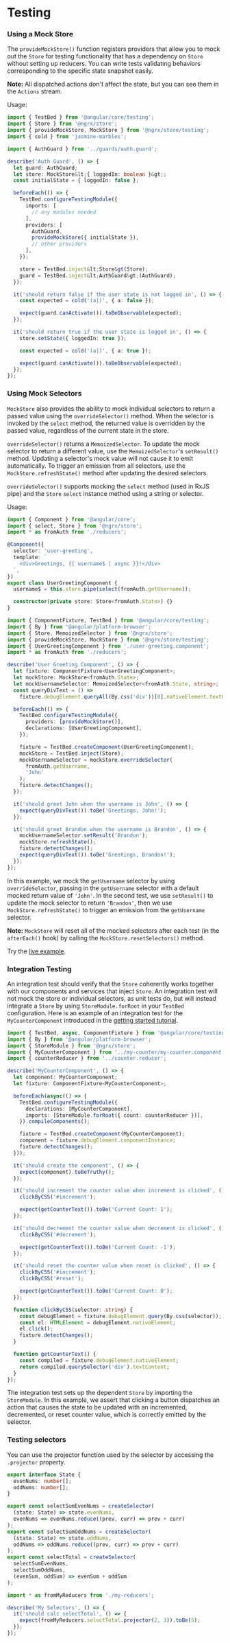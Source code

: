 # Testing

### Using a Mock Store

The `provideMockStore()` function registers providers that allow you to mock out the `Store` for testing functionality that has a dependency on `Store` without setting up reducers.
You can write tests validating behaviors corresponding to the specific state snapshot easily.

<div class="alert is-helpful">

**Note:** All dispatched actions don't affect the state, but you can see them in the `Actions` stream.

</div>

Usage:

```ts
import { TestBed } from '@angular/core/testing';
import { Store } from '@ngrx/store';
import { provideMockStore, MockStore } from '@ngrx/store/testing';
import { cold } from 'jasmine-marbles';

import { AuthGuard } from '../guards/auth.guard';

describe('Auth Guard', () => {
  let guard: AuthGuard;
  let store: MockStore&lt;{ loggedIn: boolean }&gt;;
  const initialState = { loggedIn: false };

  beforeEach(() => {
    TestBed.configureTestingModule({
      imports: [
        // any modules needed
      ],
      providers: [
        AuthGuard,
        provideMockStore({ initialState }),
        // other providers
      ],
    });

    store = TestBed.inject&lt;Store&gt(Store);
    guard = TestBed.inject&lt;AuthGuard&gt;(AuthGuard);
  });

  it('should return false if the user state is not logged in', () => {
    const expected = cold('(a|)', { a: false });

    expect(guard.canActivate()).toBeObservable(expected);
  });

  it('should return true if the user state is logged in', () => {
    store.setState({ loggedIn: true });

    const expected = cold('(a|)', { a: true });

    expect(guard.canActivate()).toBeObservable(expected);
  });
});
```

### Using Mock Selectors

`MockStore` also provides the ability to mock individual selectors to return a passed value using the `overrideSelector()` method. When the selector is invoked by the `select` method, the returned value is overridden by the passed value, regardless of the current state in the store.

`overrideSelector()` returns a `MemoizedSelector`. To update the mock selector to return a different value, use the `MemoizedSelector`'s `setResult()` method. Updating a selector's mock value will not cause it to emit automatically. To trigger an emission from all selectors, use the `MockStore.refreshState()` method after updating the desired selectors.

`overrideSelector()` supports mocking the `select` method (used in RxJS pipe) and the `Store` `select` instance method using a string or selector.

Usage:

```ts
import { Component } from '@angular/core';
import { select, Store } from '@ngrx/store';
import * as fromAuth from './reducers';

@Component({
  selector: 'user-greeting',
  template: `
    <div>Greetings, {{ username$ | async }}!</div>
  `,
})
export class UserGreetingComponent {
  username$ = this.store.pipe(select(fromAuth.getUsername));

  constructor(private store: Store<fromAuth.State>) {}
}
```

```ts
import { ComponentFixture, TestBed } from '@angular/core/testing';
import { By } from '@angular/platform-browser';
import { Store, MemoizedSelector } from '@ngrx/store';
import { provideMockStore, MockStore } from '@ngrx/store/testing';
import { UserGreetingComponent } from './user-greeting.component';
import * as fromAuth from './reducers';

describe('User Greeting Component', () => {
  let fixture: ComponentFixture<UserGreetingComponent>;
  let mockStore: MockStore<fromAuth.State>;
  let mockUsernameSelector: MemoizedSelector<fromAuth.State, string>;
  const queryDivText = () =>
    fixture.debugElement.queryAll(By.css('div'))[0].nativeElement.textContent;

  beforeEach(() => {
    TestBed.configureTestingModule({
      providers: [provideMockStore()],
      declarations: [UserGreetingComponent],
    });

    fixture = TestBed.createComponent(UserGreetingComponent);
    mockStore = TestBed.inject(Store);
    mockUsernameSelector = mockStore.overrideSelector(
      fromAuth.getUsername,
      'John'
    );
    fixture.detectChanges();
  });

  it('should greet John when the username is John', () => {
    expect(queryDivText()).toBe('Greetings, John!');
  });

  it('should greet Brandon when the username is Brandon', () => {
    mockUsernameSelector.setResult('Brandon');
    mockStore.refreshState();
    fixture.detectChanges();
    expect(queryDivText()).toBe('Greetings, Brandon!');
  });
});
```

In this example, we mock the `getUsername` selector by using `overrideSelector`, passing in the `getUsername` selector with a default mocked return value of `'John'`. In the second test, we use `setResult()` to update the mock selector to return `'Brandon'`, then we use `MockStore.refreshState()` to trigger an emission from the `getUsername` selector.

<div class="alert is-helpful">

**Note:** `MockStore` will reset all of the mocked selectors after each test (in the `afterEach()` hook) by calling the `MockStore.resetSelectors()` method.

</div>

Try the <a href="https://stackblitz.com/angular/ndrdrxjdgbl" target="_blank">live example</a>.

### Integration Testing

An integration test should verify that the `Store` coherently works together with our components and services that inject `Store`. An integration test will not mock the store or individual selectors, as unit tests do, but will instead integrate a `Store` by using `StoreModule.forRoot` in your `TestBed` configuration. Here is an example of an integration test for the `MyCounterComponent` introduced in the [getting started tutorial](guide/store#tutorial).

```ts
import { TestBed, async, ComponentFixture } from '@angular/core/testing';
import { By } from '@angular/platform-browser';
import { StoreModule } from '@ngrx/store';
import { MyCounterComponent } from '../my-counter/my-counter.component';
import { counterReducer } from '../counter.reducer';

describe('MyCounterComponent', () => {
  let component: MyCounterComponent;
  let fixture: ComponentFixture<MyCounterComponent>;

  beforeEach(async(() => {
    TestBed.configureTestingModule({
      declarations: [MyCounterComponent],
      imports: [StoreModule.forRoot({ count: counterReducer })],
    }).compileComponents();

    fixture = TestBed.createComponent(MyCounterComponent);
    component = fixture.debugElement.componentInstance;
    fixture.detectChanges();
  }));

  it('should create the component', () => {
    expect(component).toBeTruthy();
  });

  it('should increment the counter value when increment is clicked', () => {
    clickByCSS('#increment');

    expect(getCounterText()).toBe('Current Count: 1');
  });

  it('should decrement the counter value when decrement is clicked', () => {
    clickByCSS('#decrement');

    expect(getCounterText()).toBe('Current Count: -1');
  });

  it('should reset the counter value when reset is clicked', () => {
    clickByCSS('#increment');
    clickByCSS('#reset');

    expect(getCounterText()).toBe('Current Count: 0');
  });

  function clickByCSS(selector: string) {
    const debugElement = fixture.debugElement.query(By.css(selector));
    const el: HTMLElement = debugElement.nativeElement;
    el.click();
    fixture.detectChanges();
  }

  function getCounterText() {
    const compiled = fixture.debugElement.nativeElement;
    return compiled.querySelector('div').textContent;
  }
});
```

The integration test sets up the dependent `Store` by importing the `StoreModule`. In this example, we assert that clicking a button dispatches an action that causes the state to be updated with an incremented, decremented, or reset counter value, which is correctly emitted by the selector.

### Testing selectors

You can use the projector function used by the selector by accessing the `.projector` property.

```ts
export interface State {
  evenNums: number[];
  oddNums: number[];
}

export const selectSumEvenNums = createSelector(
  (state: State) => state.evenNums,
  evenNums => evenNums.reduce((prev, curr) => prev + curr)
);
export const selectSumOddNums = createSelector(
  (state: State) => state.oddNums,
  oddNums => oddNums.reduce((prev, curr) => prev + curr)
);
export const selectTotal = createSelector(
  selectSumEvenNums,
  selectSumOddNums,
  (evenSum, oddSum) => evenSum + oddSum
);
```

```ts
import * as fromMyReducers from './my-reducers';

describe('My Selectors', () => {
  it('should calc selectTotal', () => {
    expect(fromMyReducers.selectTotal.projector(2, 3)).toBe(5);
  });
});
```
